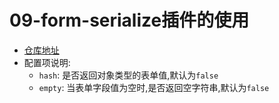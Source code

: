 # 09-form-serialize插件的使用

- [仓库地址](https://github.com/defunctzombie/form-serialize)
- 配置项说明:
  - `hash`: 是否返回对象类型的表单值,默认为`false`
  - `empty`: 当表单字段值为空时,是否返回空字符串,默认为`false`